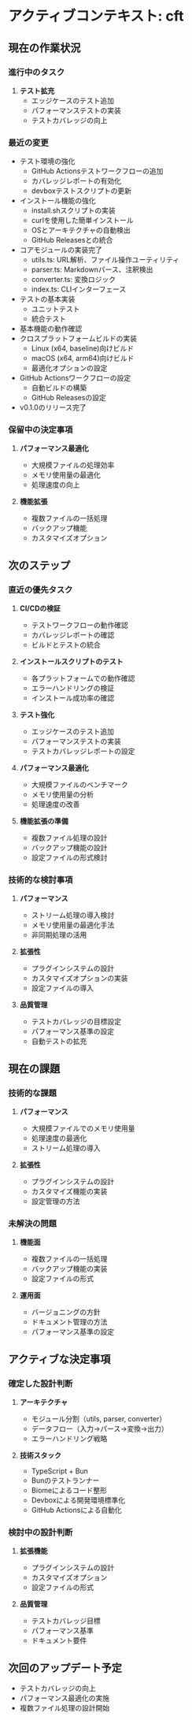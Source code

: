 # アクティブコンテキスト: cft

## 現在の作業状況

### 進行中のタスク
1. **テスト拡充**
   - エッジケースのテスト追加
   - パフォーマンステストの実装
   - テストカバレッジの向上

### 最近の変更
- テスト環境の強化
  - GitHub Actionsテストワークフローの追加
  - カバレッジレポートの有効化
  - devboxテストスクリプトの更新
- インストール機能の強化
  - install.shスクリプトの実装
  - curlを使用した簡単インストール
  - OSとアーキテクチャの自動検出
  - GitHub Releasesとの統合
- コアモジュールの実装完了
  - utils.ts: URL解析、ファイル操作ユーティリティ
  - parser.ts: Markdownパース、注釈検出
  - converter.ts: 変換ロジック
  - index.ts: CLIインターフェース
- テストの基本実装
  - ユニットテスト
  - 統合テスト
- 基本機能の動作確認
- クロスプラットフォームビルドの実装
  - Linux (x64, baseline)向けビルド
  - macOS (x64, arm64)向けビルド
  - 最適化オプションの設定
- GitHub Actionsワークフローの設定
  - 自動ビルドの構築
  - GitHub Releasesの設定
- v0.1.0のリリース完了

### 保留中の決定事項
1. **パフォーマンス最適化**
   - 大規模ファイルの処理効率
   - メモリ使用量の最適化
   - 処理速度の向上

2. **機能拡張**
   - 複数ファイルの一括処理
   - バックアップ機能
   - カスタマイズオプション

## 次のステップ

### 直近の優先タスク
1. **CI/CDの検証**
   - テストワークフローの動作確認
   - カバレッジレポートの確認
   - ビルドとテストの統合

2. **インストールスクリプトのテスト**
   - 各プラットフォームでの動作確認
   - エラーハンドリングの検証
   - インストール成功率の確認

2. **テスト強化**
   - エッジケースのテスト追加
   - パフォーマンステストの実装
   - テストカバレッジレポートの設定

2. **パフォーマンス最適化**
   - 大規模ファイルのベンチマーク
   - メモリ使用量の分析
   - 処理速度の改善

3. **機能拡張の準備**
   - 複数ファイル処理の設計
   - バックアップ機能の設計
   - 設定ファイルの形式検討

### 技術的な検討事項
1. **パフォーマンス**
   - ストリーム処理の導入検討
   - メモリ使用量の最適化手法
   - 非同期処理の活用

2. **拡張性**
   - プラグインシステムの設計
   - カスタマイズオプションの実装
   - 設定ファイルの導入

3. **品質管理**
   - テストカバレッジの目標設定
   - パフォーマンス基準の設定
   - 自動テストの拡充

## 現在の課題

### 技術的な課題
1. **パフォーマンス**
   - 大規模ファイルでのメモリ使用量
   - 処理速度の最適化
   - ストリーム処理の導入

2. **拡張性**
   - プラグインシステムの設計
   - カスタマイズ機能の実装
   - 設定管理の方法

### 未解決の問題
1. **機能面**
   - 複数ファイルの一括処理
   - バックアップ機能の実装
   - 設定ファイルの形式

2. **運用面**
   - バージョニングの方針
   - ドキュメント管理の方法
   - パフォーマンス基準の設定

## アクティブな決定事項

### 確定した設計判断
1. **アーキテクチャ**
   - モジュール分割（utils, parser, converter）
   - データフロー（入力→パース→変換→出力）
   - エラーハンドリング戦略

2. **技術スタック**
   - TypeScript + Bun
   - Bunのテストランナー
   - Biomeによるコード整形
   - Devboxによる開発環境標準化
   - GitHub Actionsによる自動化

### 検討中の設計判断
1. **拡張機能**
   - プラグインシステムの設計
   - カスタマイズオプション
   - 設定ファイルの形式

2. **品質管理**
   - テストカバレッジ目標
   - パフォーマンス基準
   - ドキュメント要件

## 次回のアップデート予定
- テストカバレッジの向上
- パフォーマンス最適化の実施
- 複数ファイル処理の設計開始
